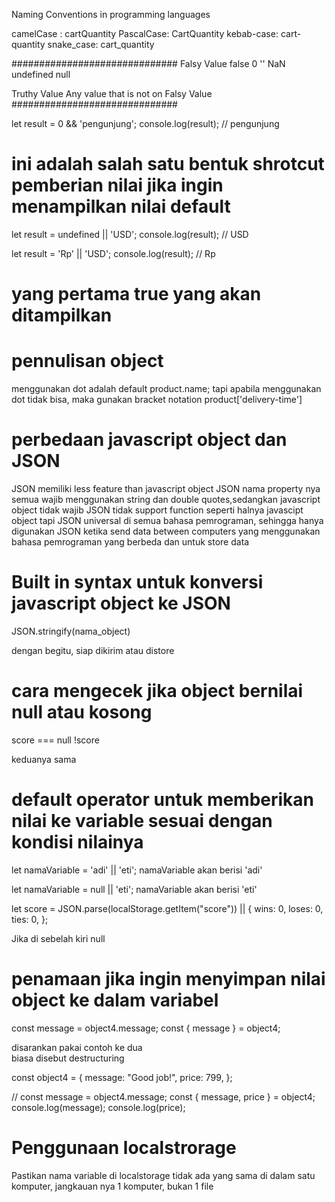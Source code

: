 Naming Conventions in programming languages

camelCase : cartQuantity
PascalCase: CartQuantity
kebab-case: cart-quantity
snake_case: cart_quantity

##############################
Falsy Value
false 0 '' NaN undefined null

Truthy Value
Any value that is not on Falsy Value
##############################

let result = 0 && 'pengunjung';
console.log(result); // pengunjung

# ini adalah salah satu bentuk shrotcut pemberian nilai jika ingin menampilkan nilai default

let result = undefined || 'USD';
console.log(result); // USD

let result = 'Rp' || 'USD';
console.log(result); // Rp

# yang pertama true yang akan ditampilkan

# pennulisan object

menggunakan dot adalah default
product.name;
tapi apabila menggunakan dot tidak bisa, maka gunakan bracket notation
product['delivery-time']

# perbedaan javascript object dan JSON

JSON memiliki less feature than javascript object
JSON nama property nya semua wajib menggunakan string dan double quotes,sedangkan javascript object tidak wajib
JSON tidak support function seperti halnya javascipt object
tapi JSON universal di semua bahasa pemrograman, sehingga hanya digunakan JSON ketika send data between computers yang menggunakan bahasa pemrograman yang berbeda dan untuk store data

# Built in syntax untuk konversi javascript object ke JSON

JSON.stringify(nama_object)

dengan begitu, siap dikirim atau distore

# cara mengecek jika object bernilai null atau kosong

score === null
!score

keduanya sama

# default operator untuk memberikan nilai ke variable sesuai dengan kondisi nilainya

let namaVariable = 'adi' || 'eti';
namaVariable akan berisi 'adi'

let namaVariable = null || 'eti';
namaVariable akan berisi 'eti'

let score = JSON.parse(localStorage.getItem("score")) || {
wins: 0,
loses: 0,
ties: 0,
};

Jika di sebelah kiri null

# penamaan jika ingin menyimpan nilai object ke dalam variabel

const message = object4.message;
const { message } = object4;

disarankan pakai contoh ke dua \
biasa disebut destructuring

const object4 = {
message: "Good job!",
price: 799,
};

// const message = object4.message;
const { message, price } = object4;
console.log(message);
console.log(price);

# Penggunaan localstrorage

Pastikan nama variable di localstorage tidak ada yang sama di dalam satu komputer, jangkauan nya 1 komputer, bukan 1 file
